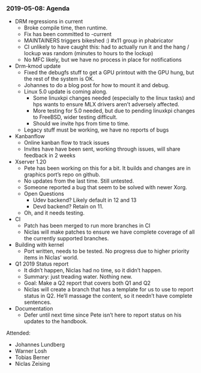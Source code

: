 ### 2019-05-08: Agenda
*   DRM regressions in current
    *   Broke compile time, then runtime.
    *   Fix has been committed to -current
    *   MAINTAINERS triggers bikeshed :) #x11 group in phabricator
    *   CI unlikely to have caught this: had to actually run it and the hang / lockup was random (minutes to hours to the lockup)
    *   No MFC likely, but we have no process in place for notifications
*   Drm-kmod update
    *   Fixed the debugfs stuff to get a GPU printout with the GPU hung, but the rest of the system is OK.
    *   Johannes to do a blog post for how to mount it and debug.
    *   Linux 5.0 update is coming along.
        *   Some linuxkpi changes needed (especially to the linux tasks) and hps wants to ensure MLX drivers aren’t adversely affected.
        *   More testing for 5.0 needed, but due to pending linuxkpi changes to FreeBSD, wider testing difficult.
        *   Should we invite hps from time to time.
    *   Legacy stuff must be working, we have no reports of bugs
*   Kanbanflow
    *   Online kanban flow to track issues
    *   Invites have have been sent, working through issues, will share feedback in 2 weeks
*   Xserver 1.20
    *   Pete has been working on this for a bit. It builds and changes are in graphics port’s repo on github.
    *   No updates from the last time. Still untested.
    *   Someone reported a bug that seem to be solved with newer Xorg.
    *   Open Questions
        *   Udev backend? Likely default in 12 and 13
        *   Devd backend? Retain on 11.
    *   Oh, and it needs testing.
*   CI
    *   Patch has been merged to run more branches in CI
    *   Niclas will make patches to ensure we have complete coverage of all the currently supported branches.
*   Building with kernel
    *   Port written, needs to be tested. No progress due to higher priority items in Niclas’ world.
*   Q1 2019 Status report
    *   It didn’t happen, Niclas had no time, so it didn’t happen.
    *   Summary: just treading water. Nothing new.
    *   Goal: Make a Q2 report that covers both Q1 and Q2
    *   Niclas will create a branch that has a template for us to use to report status in Q2. He’ll massage the content, so it needn’t have complete sentences.
*   Documentation
    *   Defer until next time since Pete isn’t here to report status on his updates to the handbook.

Attended:
*   Johannes Lundberg
*   Warner Losh
*   Tobias Berner
*   Niclas Zeising
